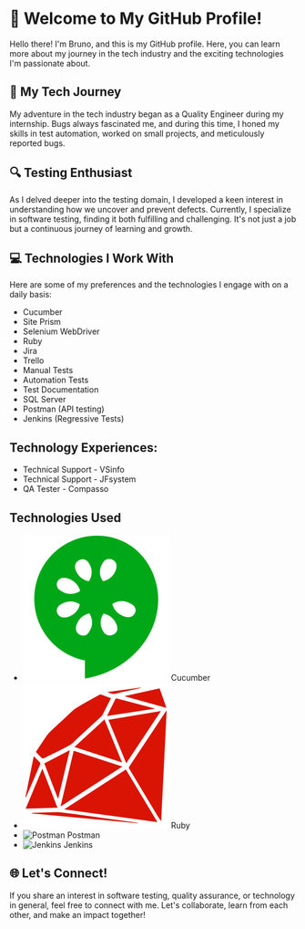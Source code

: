 # 👋 Welcome to My GitHub Profile!

Hello there! I'm Bruno, and this is my GitHub profile. Here, you can learn more about my journey in the tech industry and the exciting technologies I'm passionate about.

## 🚀 My Tech Journey

My adventure in the tech industry began as a Quality Engineer during my internship. Bugs always fascinated me, and during this time, I honed my skills in test automation, worked on small projects, and meticulously reported bugs.

## 🔍 Testing Enthusiast

As I delved deeper into the testing domain, I developed a keen interest in understanding how we uncover and prevent defects. Currently, I specialize in software testing, finding it both fulfilling and challenging. It's not just a job but a continuous journey of learning and growth.

## 💻 Technologies I Work With

Here are some of my preferences and the technologies I engage with on a daily basis:

- Cucumber
- Site Prism
- Selenium WebDriver
- Ruby
- Jira
- Trello
- Manual Tests
- Automation Tests
- Test Documentation
- SQL Server
- Postman (API testing)
- Jenkins (Regressive Tests)

## Technology Experiences:
- Technical Support - VSinfo
- Technical Support - JFsystem
- QA Tester - Compasso

## Technologies Used
- ![Cucumber](https://raw.githubusercontent.com/devicons/devicon/master/icons/cucumber/cucumber-plain.svg) Cucumber
- ![Ruby](https://raw.githubusercontent.com/devicons/devicon/master/icons/ruby/ruby-plain.svg) Ruby
- ![Postman](https://www.vectorlogo.zone/logos/getpostman/getpostman-icon.svg) Postman
- ![Jenkins](https://www.vectorlogo.zone/logos/jenkins/jenkins-icon.svg) Jenkins

## 🌐 Let's Connect!

If you share an interest in software testing, quality assurance, or technology in general, feel free to connect with me. Let's collaborate, learn from each other, and make an impact together!
